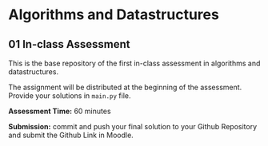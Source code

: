 # Algorithms and Datastructures
## 01 In-class Assessment
This is the base repository of the first in-class assessment in algorithms and datastructures.


The assignment will be distributed at the beginning of the assessment. Provide your solutions in ``main.py`` file. 

**Assessment Time:** 60 minutes

**Submission:** commit and push your final solution to your Github Repository and submit the Github Link in Moodle.

